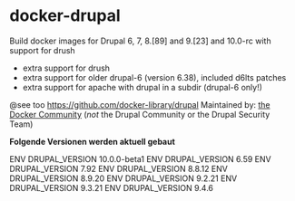 # docker-drupal

Build docker images for Drupal 6, 7, 8.[89] and 9.[23] and 10.0-rc with support for drush

* extra support for drush
* extra support for older drupal-6 (version 6.38), included d6lts patches
* extra support for apache with drupal in a subdir (drupal-6 only!)

@see too https://github.com/docker-library/drupal
Maintained by: [the Docker Community](https://github.com/docker-library/drupal) (*not* the Drupal Community or the Drupal Security Team)


**Folgende Versionen werden aktuell gebaut**

ENV DRUPAL_VERSION 10.0.0-beta1
ENV DRUPAL_VERSION 6.59
ENV DRUPAL_VERSION 7.92
ENV DRUPAL_VERSION 8.8.12
ENV DRUPAL_VERSION 8.9.20
ENV DRUPAL_VERSION 9.2.21
ENV DRUPAL_VERSION 9.3.21
ENV DRUPAL_VERSION 9.4.6
